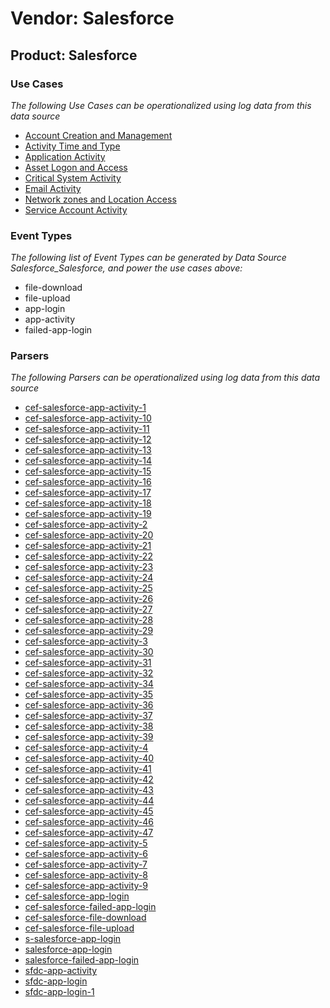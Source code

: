 Vendor: Salesforce
==================
Product: Salesforce
-------------------

### Use Cases

_The following Use Cases can be operationalized using log data from this data source_

* [Account Creation and Management](../UseCases/usecase_account_creation_and_management.md)
* [Activity Time  and Type](../UseCases/usecase_activity_time__and_type.md)
* [Application Activity](../UseCases/usecase_application_activity.md)
* [Asset Logon and Access](../UseCases/usecase_asset_logon_and_access.md)
* [Critical System Activity](../UseCases/usecase_critical_system_activity.md)
* [Email Activity](../UseCases/usecase_email_activity.md)
* [Network zones and Location Access](../UseCases/usecase_network_zones_and_location_access.md)
* [Service Account Activity](../UseCases/usecase_service_account_activity.md)


### Event Types

_The following list of Event Types can be generated by Data Source Salesforce_Salesforce, and power the use cases above:_

- file-download
- file-upload
- app-login
- app-activity
- failed-app-login


### Parsers

_The following Parsers can be operationalized using log data from this data source_

* [cef-salesforce-app-activity-1](../Parsers/parserContent_cef-salesforce-app-activity-1.md)
* [cef-salesforce-app-activity-10](../Parsers/parserContent_cef-salesforce-app-activity-10.md)
* [cef-salesforce-app-activity-11](../Parsers/parserContent_cef-salesforce-app-activity-11.md)
* [cef-salesforce-app-activity-12](../Parsers/parserContent_cef-salesforce-app-activity-12.md)
* [cef-salesforce-app-activity-13](../Parsers/parserContent_cef-salesforce-app-activity-13.md)
* [cef-salesforce-app-activity-14](../Parsers/parserContent_cef-salesforce-app-activity-14.md)
* [cef-salesforce-app-activity-15](../Parsers/parserContent_cef-salesforce-app-activity-15.md)
* [cef-salesforce-app-activity-16](../Parsers/parserContent_cef-salesforce-app-activity-16.md)
* [cef-salesforce-app-activity-17](../Parsers/parserContent_cef-salesforce-app-activity-17.md)
* [cef-salesforce-app-activity-18](../Parsers/parserContent_cef-salesforce-app-activity-18.md)
* [cef-salesforce-app-activity-19](../Parsers/parserContent_cef-salesforce-app-activity-19.md)
* [cef-salesforce-app-activity-2](../Parsers/parserContent_cef-salesforce-app-activity-2.md)
* [cef-salesforce-app-activity-20](../Parsers/parserContent_cef-salesforce-app-activity-20.md)
* [cef-salesforce-app-activity-21](../Parsers/parserContent_cef-salesforce-app-activity-21.md)
* [cef-salesforce-app-activity-22](../Parsers/parserContent_cef-salesforce-app-activity-22.md)
* [cef-salesforce-app-activity-23](../Parsers/parserContent_cef-salesforce-app-activity-23.md)
* [cef-salesforce-app-activity-24](../Parsers/parserContent_cef-salesforce-app-activity-24.md)
* [cef-salesforce-app-activity-25](../Parsers/parserContent_cef-salesforce-app-activity-25.md)
* [cef-salesforce-app-activity-26](../Parsers/parserContent_cef-salesforce-app-activity-26.md)
* [cef-salesforce-app-activity-27](../Parsers/parserContent_cef-salesforce-app-activity-27.md)
* [cef-salesforce-app-activity-28](../Parsers/parserContent_cef-salesforce-app-activity-28.md)
* [cef-salesforce-app-activity-29](../Parsers/parserContent_cef-salesforce-app-activity-29.md)
* [cef-salesforce-app-activity-3](../Parsers/parserContent_cef-salesforce-app-activity-3.md)
* [cef-salesforce-app-activity-30](../Parsers/parserContent_cef-salesforce-app-activity-30.md)
* [cef-salesforce-app-activity-31](../Parsers/parserContent_cef-salesforce-app-activity-31.md)
* [cef-salesforce-app-activity-32](../Parsers/parserContent_cef-salesforce-app-activity-32.md)
* [cef-salesforce-app-activity-34](../Parsers/parserContent_cef-salesforce-app-activity-34.md)
* [cef-salesforce-app-activity-35](../Parsers/parserContent_cef-salesforce-app-activity-35.md)
* [cef-salesforce-app-activity-36](../Parsers/parserContent_cef-salesforce-app-activity-36.md)
* [cef-salesforce-app-activity-37](../Parsers/parserContent_cef-salesforce-app-activity-37.md)
* [cef-salesforce-app-activity-38](../Parsers/parserContent_cef-salesforce-app-activity-38.md)
* [cef-salesforce-app-activity-39](../Parsers/parserContent_cef-salesforce-app-activity-39.md)
* [cef-salesforce-app-activity-4](../Parsers/parserContent_cef-salesforce-app-activity-4.md)
* [cef-salesforce-app-activity-40](../Parsers/parserContent_cef-salesforce-app-activity-40.md)
* [cef-salesforce-app-activity-41](../Parsers/parserContent_cef-salesforce-app-activity-41.md)
* [cef-salesforce-app-activity-42](../Parsers/parserContent_cef-salesforce-app-activity-42.md)
* [cef-salesforce-app-activity-43](../Parsers/parserContent_cef-salesforce-app-activity-43.md)
* [cef-salesforce-app-activity-44](../Parsers/parserContent_cef-salesforce-app-activity-44.md)
* [cef-salesforce-app-activity-45](../Parsers/parserContent_cef-salesforce-app-activity-45.md)
* [cef-salesforce-app-activity-46](../Parsers/parserContent_cef-salesforce-app-activity-46.md)
* [cef-salesforce-app-activity-47](../Parsers/parserContent_cef-salesforce-app-activity-47.md)
* [cef-salesforce-app-activity-5](../Parsers/parserContent_cef-salesforce-app-activity-5.md)
* [cef-salesforce-app-activity-6](../Parsers/parserContent_cef-salesforce-app-activity-6.md)
* [cef-salesforce-app-activity-7](../Parsers/parserContent_cef-salesforce-app-activity-7.md)
* [cef-salesforce-app-activity-8](../Parsers/parserContent_cef-salesforce-app-activity-8.md)
* [cef-salesforce-app-activity-9](../Parsers/parserContent_cef-salesforce-app-activity-9.md)
* [cef-salesforce-app-login](../Parsers/parserContent_cef-salesforce-app-login.md)
* [cef-salesforce-failed-app-login](../Parsers/parserContent_cef-salesforce-failed-app-login.md)
* [cef-salesforce-file-download](../Parsers/parserContent_cef-salesforce-file-download.md)
* [cef-salesforce-file-upload](../Parsers/parserContent_cef-salesforce-file-upload.md)
* [s-salesforce-app-login](../Parsers/parserContent_s-salesforce-app-login.md)
* [salesforce-app-login](../Parsers/parserContent_salesforce-app-login.md)
* [salesforce-failed-app-login](../Parsers/parserContent_salesforce-failed-app-login.md)
* [sfdc-app-activity](../Parsers/parserContent_sfdc-app-activity.md)
* [sfdc-app-login](../Parsers/parserContent_sfdc-app-login.md)
* [sfdc-app-login-1](../Parsers/parserContent_sfdc-app-login-1.md)
